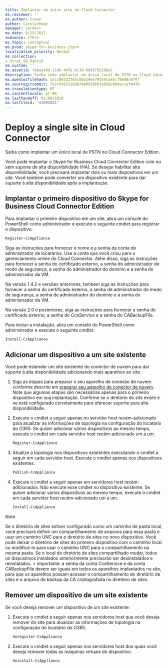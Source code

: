 ```yaml
---
title: Implantar um único site no Cloud Connector
ms.reviewer: ''
ms.author: crowe
author: CarolynRowe
manager: serdars
ms.date: 9/25/2017
audience: ITPro
ms.topic: conceptual
ms.prod: skype-for-business-itpro
localization_priority: Normal
ms.collection:
- Strat_SB_Hybrid
ms.custom: ''
ms.assetid: fa8aa499-1188-447e-bc30-89d1f5b198a7
description: Saiba como implantar um único local de PSTN no Cloud Connector Edition.
ms.openlocfilehash: a2cc8933276bc85b19ee79559ca4bcf9e88a079f
ms.sourcegitcommit: fe274303510d07a90b506bfa050c669accef0476
ms.translationtype: MT
ms.contentlocale: pt-BR
ms.lasthandoff: 01/09/2020
ms.locfileid: "41001021"
---
```

# <a name="deploy-a-single-site-in-cloud-connector"></a>Deploy a single site in Cloud Connector
 
Saiba como implantar um único local de PSTN no Cloud Connector Edition.
  
Você pode implantar o Skype for Business Cloud Connector Edition com ou sem suporte de alta disponibilidade (HA). Se desejar habilitar alta disponibilidade, você precisará implantar dois ou mais dispositivos em um site. Você também pode converter um dispositivo existente para dar suporte à alta disponibilidade após a implantação.
  
## <a name="deploy-the-first-skype-for-business-cloud-connector-edition-appliance"></a>Implantar o primeiro dispositivo do Skype for Business Cloud Connector Edition

Para implantar o primeiro dispositivo em um site, abra um console do PowerShell como administrador e execute o seguinte cmdlet para registrar o dispositivo:
  
```powershell
Register-CcAppliance
```

Siga as instruções para fornecer o nome e a senha da conta de administrador de locatários. Use a conta que você criou para o gerenciamento online do Cloud Connector. Além disso, siga as instruções para fornecer a senha do certificado externo, a senha do administrador de modo de segurança, a senha do administrador do domínio e a senha do administrador da VM.  
  
Na versão 1.4.2 e versões anteriores, também siga as instruções para fornecer a senha do certificado externo, a senha de administrador do modo de segurança, a senha de administrador do domínio e a senha do administrador da VM. 
  
Na versão 2.0 e posteriores, siga as instruções para fornecer a senha do certificado externo, a senha do CceService e a senha do CABackupFile.
  
Para iniciar a instalação, abra um console do PowerShell como administrador e execute o seguinte cmdlet:
  
```powershell
Install-CcAppliance
```

## <a name="add-an-appliance-to-an-existing-site"></a>Adicionar um dispositivo a um site existente

Você pode estender um site existente do conector de nuvem para dar suporte à alta disponibilidade adicionando mais aparelhos ao site. 
  
1. Siga as etapas para preparar o seu aparelho de conexão de nuvem conforme descrito em [preparar seu aparelho de conector de nuvem](prepare-your-cloud-connector-appliance.md). Note que algumas etapas são necessárias apenas para o primeiro dispositivo em sua implantação. Confirme se o diretório do site existe e se está configurado corretamente para oferecer suporte para alta disponibilidade.
    
2. Execute o cmdlet a seguir apenas no servidor host recém-adicionado para atualizar as informações de topologia na configuração do locatário do O365. Se quiser adicionar vários dispositivos ao mesmo tempo, execute o cmdlet em cada servidor host recém-adicionado um a um:
    
   ```powershell
   Register-CcAppliance
   ```

3. Atualize a topologia nos dispositivos existentes executando o cmdlet a seguir em cada servidor host. Execute o cmdlet apenas nos dispositivos existentes.
    
   ```powershell
   Publish-CcAppliance
   ```

4. Execute o cmdlet a seguir apenas em servidores host recém-adicionados. Não execute esse cmdlet no dispositivo existente. Se quiser adicionar vários dispositivos ao mesmo tempo, execute o cmdlet em cada servidor host recém-adicionado um a um.
    
   ```powershell
   Install-CcAppliance
   ```

> [!NOTE]
> Se o diretório de sites estiver configurado como um caminho de pasta local, você precisará definir um compartilhamento de arquivos para essa pasta e usar um caminho UNC para o diretório de sites no novo dispositivo. Você pode deixar o diretório de sites do primeiro dispositivo com o caminho local ou modificá-lo para usar o caminho UNC para o compartilhamento na mesma pasta. Se o local do diretório de sites compartilhado mudar, todos os dispositivos instalados anteriormente precisarão ser desinstalados e reinstalados. > importante: a senha da conta CceService e da conta CABackupFile devem ser iguais em todos os aparelhos implantados no site, para que os aparelhos possam acessar o compartilhamento do diretório de sites e o arquivo de backup da CA criptografada no diretório de sites. 
  
## <a name="remove-an-appliance-from-an-existing-site"></a>Remover um dispositivo de um site existente

Se você deseja remover um dispositivo de um site existente:
  
1. Execute o cmdlet a seguir apenas nos servidores host que você deseja remover do site para atualizar as informações de topologia na configuração do locatário do O365.
    
   ```powershell
   Unregister-CcAppliance
   ```

2. Execute o cmdlet a seguir apenas nos servidores host dos quais você deseja remover todas as máquinas virtuais do dispositivo.
    
   ```powershell
   Uninstall-CcAppliance
   ```


